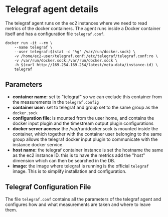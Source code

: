 # Telegraf agent details

The telegraf agent runs on the ec2 instances where we need to read metrics of the docker containers. The agent runs inside a Docker container itself and has a configuration file `telegraf.conf`.

```
docker run -it --rm \
    --name telegraf \
    --user telegraf:$(stat -c '%g' /var/run/docker.sock) \
    -v /home/ec2-user/telegraf.conf:/etc/telegraf/telegraf.conf:ro \
    -v /var/run/docker.sock:/var/run/docker.sock \
    -h $(curl http://169.254.169.254/latest/meta-data/instance-id) \
    telegraf
```

## Parameters
- **container name:** set to "telegraf" so we can exclude this container from the measurements in the `telegraf.config`
- **container user:** set to telegraf and group set to the same group as the `docker.sock`
- **configuration file:** is mounted from the user home, and contains the docker input plugin and the timestream output plugin configurations
- **docker server access:** the /var/run/docker.sock is mounted inside the container, which together with the container user belonging to the same group allows the telegraf docker input plugin to communicate with the instance docker service.
- **host name:** the telegraf container instance is set the hostname the same as the ec2 instance ID. this is to have the metrics add the "host" dimension which can then be searched in the DB.
- **image:** the image where telegraf is running is the official `telegraf` image. This is to simplify installation and configuration.

## Telegraf Configuration File
The file `telegraf.conf` contains all the parameters of the telegraf agent and configures how and what measurements are taken and where to leave them.
